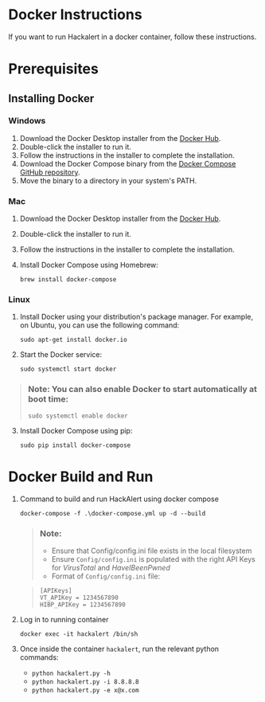 # Docker Instructions
If you want to run Hackalert in a docker container, follow these instructions.

# Prerequisites
## Installing Docker

### Windows

1. Download the Docker Desktop installer from the [Docker Hub](https://hub.docker.com/editions/community/docker-ce-desktop-windows).
2. Double-click the installer to run it.
3. Follow the instructions in the installer to complete the installation.
4. Download the Docker Compose binary from the [Docker Compose GitHub repository](https://github.com/docker/compose/releases).
5. Move the binary to a directory in your system's PATH.

### Mac

1. Download the Docker Desktop installer from the [Docker Hub](https://hub.docker.com/editions/community/docker-ce-desktop-mac).
2. Double-click the installer to run it.
3. Follow the instructions in the installer to complete the installation.
4. Install Docker Compose using Homebrew:

    `brew install docker-compose`

### Linux

1. Install Docker using your distribution's package manager. For example, on Ubuntu, you can use the following command:

    `sudo apt-get install docker.io`

2. Start the Docker service:

    `sudo systemctl start docker`

> ### Note: You can also enable Docker to start automatically at boot time:
>`sudo systemctl enable docker`

3. Install Docker Compose using pip:

    `sudo pip install docker-compose`


# Docker Build and Run
1. Command to build and run HackAlert using docker compose
    ```
    docker-compose -f .\docker-compose.yml up -d --build
    ```

    > ### Note: 
    > - Ensure that Config/config.ini file exists in the local filesystem
    > - Ensure `Config/config.ini` is populated with the right API Keys for *VirusTotal* and *HaveIBeenPwned*
    > - Format of `Config/config.ini` file: 

    > ```
    > [APIKeys] 
    > VT_APIKey = 1234567890
    > HIBP_APIKey = 1234567890
    > ```

2. Log in to running container
    ```
    docker exec -it hackalert /bin/sh
    ```

3. Once inside the container `hackalert`, run the relevant python commands:

    - `python hackalert.py -h`
    - `python hackalert.py -i 8.8.8.8`
    - `python hackalert.py -e x@x.com`


